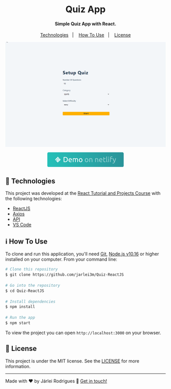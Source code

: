 <h1 align="center">
   Quiz App
</h1>

<h4 align="center">
  Simple Quiz App with React.
</h4>

<p align="center">
  <a href="#rocket-technologies">Technologies</a>&nbsp;&nbsp;&nbsp;|&nbsp;&nbsp;&nbsp;
  <a href="#information_source-how-to-use">How To Use</a>&nbsp;&nbsp;&nbsp;|&nbsp;&nbsp;&nbsp;
  <a href="#memo-license">License</a>
</p>

![App Gif](https://github.com/Jarlei3m/Quiz-ReactJS/blob/main/src/images/quiz-gif.gif)
<p align="center">
  <a href="https://app-quiz-reactjs.netlify.app/" target="_blank">
    <img alt="Demo on Netlify" src="https://github.com/Jarlei3m/Quiz-ReactJS/blob/main/src/images/demo_on_netlify.png">
  </a>
</p>

## :rocket: Technologies

This project was developed at the [React Tutorial and Projects Course](https://www.udemy.com/course/react-tutorial-and-projects-course/) with the following technologies:

-  [ReactJS](https://reactjs.org/)
-  [Axios](https://github.com/axios/axios)
-  [API](https://opentdb.com/)
-  [VS Code][vc]

## :information_source: How To Use

To clone and run this application, you'll need [Git](https://git-scm.com), [Node.js v10.16][nodejs] or higher installed on your computer. From your command line:

```bash
# Clone this repository
$ git clone https://github.com/jarlei3m/Quiz-ReactJS

# Go into the repository
$ cd Quiz-ReactJS

# Install dependencies
$ npm install 

# Run the app
$ npm start 
```

To view the project you can open `http://localhost:3000` on your browser.

## :memo: License
This project is under the MIT license. See the [LICENSE](https://github.com/Jarlei3m/Quiz-ReactJS/blob/main/LICENSE) for more information.

---

Made with ♥ by Járlei Rodrigues :wave: [Get in touch!](https://www.linkedin.com/in/jarleirodrigues/)

[vc]: https://code.visualstudio.com/
[nodejs]: https://nodejs.org/

